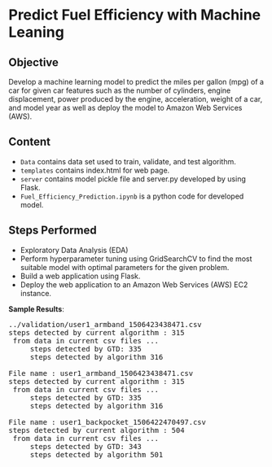 # Predict Fuel Efficiency with Machine Leaning

## Objective
Develop a machine learning model to predict the miles per gallon (mpg) of a car for given car features such as the number of cylinders, engine displacement, power produced by the engine, acceleration, weight of a car, and model year as well as deploy the model to Amazon Web Services (AWS).

## Content
* `Data` contains data set used to train, validate, and test algorithm.
* `templates` contains index.html for web page.
* `server` contains model pickle file and server.py developed by using Flask.
* `Fuel_Efficiency_Prediction.ipynb` is a python code for developed model.

  
## Steps Performed

* Exploratory Data Analysis (EDA) 
* Perform hyperparameter tuning using GridSearchCV to find the most suitable model with optimal parameters for the given problem.
* Build a web application using Flask.
* Deploy the web application to an Amazon Web Services (AWS) EC2 instance.


**Sample Results**:

<pre>
../validation/user1_armband_1506423438471.csv 
steps detected by current algorithm : 315 
 from data in current csv files ...  
	 steps detected by GTD: 335 
	 steps detected by algorithm 316
     
File name : user1_armband_1506423438471.csv 
steps detected by current algorithm : 315 
 from data in current csv files ... 
	 steps detected by GTD: 335 
	 steps detected by algorithm 316

File name : user1_backpocket_1506422470497.csv 
steps detected by current algorithm : 504
 from data in current csv files ... 
	 steps detected by GTD: 343
	 steps detected by algorithm 501
</pre>
